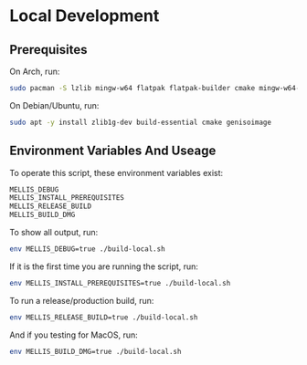 # Local Development

## Prerequisites

On Arch, run:
```bash
sudo pacman -S lzlib mingw-w64 flatpak flatpak-builder cmake mingw-w64-gcc mingw-w64-winpthreads cdrtools
```

On Debian/Ubuntu, run:
```bash
sudo apt -y install zlib1g-dev build-essential cmake genisoimage
```

## Environment Variables And Useage

To operate this script, these environment variables exist:
```bash
MELLIS_DEBUG
MELLIS_INSTALL_PREREQUISITES
MELLIS_RELEASE_BUILD
MELLIS_BUILD_DMG
```

To show all output, run:
```bash
env MELLIS_DEBUG=true ./build-local.sh
```

If it is the first time you are running the script, run:
```bash
env MELLIS_INSTALL_PREREQUISITES=true ./build-local.sh
```


To run a release/production build, run:
```bash
env MELLIS_RELEASE_BUILD=true ./build-local.sh
```

And if you testing for MacOS, run:
```bash
env MELLIS_BUILD_DMG=true ./build-local.sh
```


